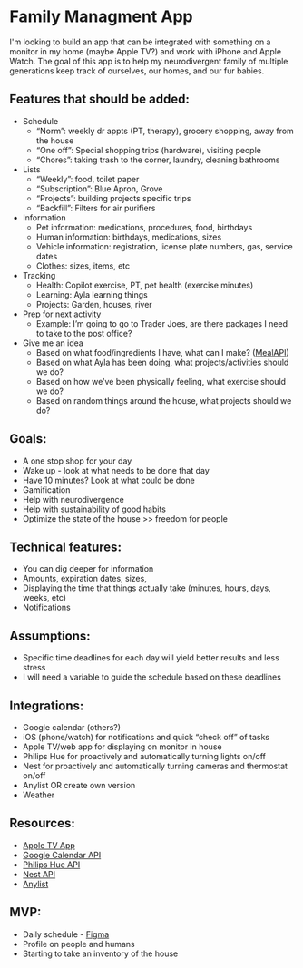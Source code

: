 # Family Managment App

I'm looking to build an app that can be integrated with something on a monitor in my home (maybe Apple TV?) and work with iPhone and Apple Watch. The goal of this app is to help my neurodivergent family of multiple generations keep track of ourselves, our homes, and our fur babies. 

## Features that should be added:
- Schedule
  - “Norm”: weekly dr appts (PT, therapy), grocery shopping, away from the house
  - “One off”: Special shopping trips (hardware), visiting people
  - “Chores”: taking trash to the corner, laundry, cleaning bathrooms
- Lists
  - “Weekly”: food, toilet paper
  - “Subscription”: Blue Apron, Grove
  - “Projects”: building projects specific trips
  - “Backfill”: Filters for air purifiers
- Information
  - Pet information: medications, procedures, food, birthdays
  - Human information: birthdays, medications, sizes
  - Vehicle information: registration, license plate numbers, gas, service dates
  - Clothes: sizes, items, etc
- Tracking
  - Health: Copilot exercise, PT, pet health (exercise minutes)
  - Learning: Ayla learning things
  - Projects: Garden, houses, river
- Prep for next activity
  - Example: I’m going to go to Trader Joes, are there packages I need to take to the post office?
- Give me an idea
  - Based on what food/ingredients I have, what can I make? ([MealAPI](https://www.themealdb.com/api.php))
  - Based on what Ayla has been doing, what projects/activities should we do?
  - Based on how we’ve been physically feeling, what exercise should we do?
  - Based on random things around the house, what projects should we do?

## Goals:
- A one stop shop for your day
- Wake up - look at what needs to be done that day
- Have 10 minutes? Look at what could be done
- Gamification
- Help with neurodivergence
- Help with sustainability of good habits
- Optimize the state of the house >> freedom for people

## Technical features:
- You can dig deeper for information
- Amounts, expiration dates, sizes, 
- Displaying the time that things actually take (minutes, hours, days, weeks, etc)
- Notifications

## Assumptions:
- Specific time deadlines for each day will yield better results and less stress
- I will need a variable to guide the schedule based on these deadlines

## Integrations:
- Google calendar (others?)
- iOS (phone/watch) for notifications and quick “check off” of tasks
- Apple TV/web app for displaying on  monitor in house
- Philips Hue for proactively and automatically turning lights on/off
- Nest for proactively and automatically turning cameras and thermostat on/off
- Anylist OR create own version
- Weather

## Resources:
- [Apple TV App](https://developer.apple.com/library/archive/documentation/General/Conceptual/AppleTV_PG/index.html#//apple_ref/doc/uid/TP40015241)
- [Google Calendar API](https://developers.google.com/calendar/api)
- [Philips Hue API](https://developers.meethue.com/)
- [Nest API](https://developers.nest.com/reference/api-overview)
- [Anylist](https://blog.anylist.com/2020/09/anylist-widgets-for-ios/)

## MVP:
- Daily schedule - [Figma](https://www.figma.com/file/RHZg9Wbq6gaXDfCMzZvOsf/Basic-Family-Management-App-Schedule?node-id=0%3A1)
- Profile on people and humans
- Starting to take an inventory of the house
